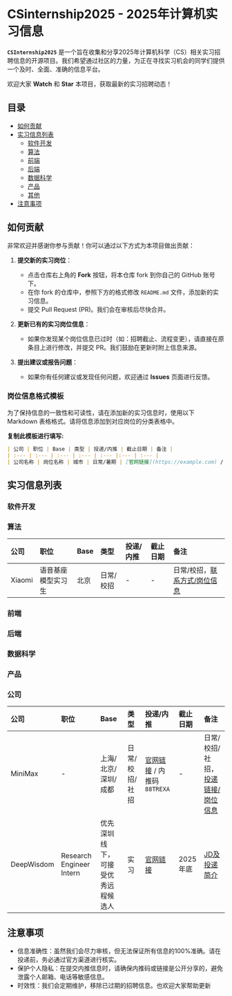 # CSinternship2025 - 2025年计算机实习信息

**`CSInternship2025`** 是一个旨在收集和分享2025年计算机科学（CS）相关实习招聘信息的开源项目。我们希望通过社区的力量，为正在寻找实习机会的同学们提供一个及时、全面、准确的信息平台。

欢迎大家 **Watch** 和 **Star** 本项目，获取最新的实习招聘动态！

## 目录

- [如何贡献](#如何贡献)
- [实习信息列表](#实习信息列表)
  - [软件开发](#软件开发)
  - [算法](#算法)
  - [前端](#前端)
  - [后端](#后端)
  - [数据科学](#数据科学)
  - [产品](#产品)
  - [其他](#公司)
- [注意事项](#注意事项)

## 如何贡献

非常欢迎并感谢你参与贡献！你可以通过以下方式为本项目做出贡献：

1.  **提交新的实习岗位**：
    - 点击仓库右上角的 **Fork** 按钮，将本仓库 fork 到你自己的 GitHub 账号下。
    - 在你 fork 的仓库中，参照下方的格式修改 `README.md` 文件，添加新的实习信息。
    - 提交 Pull Request (PR)。我们会在审核后尽快合并。

2.  **更新已有的实习岗位信息**：
    - 如果你发现某个岗位信息已过时（如：招聘截止、流程变更），请直接在原条目上进行修改，并提交 PR。我们鼓励在更新时附上信息来源。

3.  **提出建议或报告问题**：
    - 如果你有任何建议或发现任何问题，欢迎通过 **Issues** 页面进行反馈。

### 岗位信息格式模板

为了保持信息的一致性和可读性，请在添加新的实习信息时，使用以下 Markdown 表格格式。请将信息添加到对应岗位的分类表格中。

**复制此模板进行填写:**
```markdown
| 公司 | 职位 | Base | 类型 | 投递/内推 | 截止日期 | 备注 |
| :--- | :--- | :--- | :--- | :--- |:--- | :--- |
| 公司名称 | 岗位名称 | 城市 | 日常/暑期 | [官网链接](https://example.com) / 内推码`ABCDE` | 2025-MM-DD | 例如：面向26届、可转正等 |
```

## 实习信息列表
### 软件开发
### 算法
| 公司 | 职位 | Base | 类型 | 投递/内推 | 截止日期 | 备注 |
| :--- | :--- | :--- | :--- | :--- |:--- | :--- |
| Xiaomi | 语音基座模型实习生 | 北京 | 日常/校招 | - | - | 日常/校招，[联系方式/岗位信息](https://github.com/CS-BAOYAN/CSInternship2025/blob/main/Info/Xiaomi-Speech.md) |

### 前端
### 后端
### 数据科学
### 产品
### 公司

| 公司 | 职位 | Base | 类型 | 投递/内推 | 截止日期 | 备注 |
| :--- | :--- | :--- | :--- | :--- |:--- | :--- |
| MiniMax | - | 上海/北京/深圳/成都 | 日常/校招/社招 | [官网链接](https://www.minimaxi.com/) / 内推码`88TREXA` | - | 日常/校招/社招，[投递链接/岗位信息](https://vrfi1sk8a0.jobs.feishu.cn/s/_YPe2HeFbp4) |
| DeepWisdom | Research Engineer Intern | 优先深圳线下，可接受优秀远程候选人 | 实习 | [官网链接](https://www.deepwisdom.ai/)  | 2025年底 | [JD及投递简介](https://github.com/CS-BAOYAN/CSInternship2025/blob/main/Info/DeepWisdom-Research-Engineer-Intern.md) |







## 注意事项
- 信息准确性：虽然我们会尽力审核，但无法保证所有信息的100%准确。请在投递前，务必通过官方渠道进行核实。
- 保护个人隐私：在提交内推信息时，请确保内推码或链接是公开分享的，避免泄露个人邮箱、电话等敏感信息。
- 时效性：我们会定期维护，移除已过期的招聘信息。也欢迎大家帮助更新
